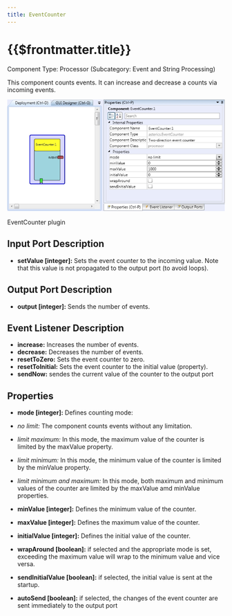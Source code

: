 ```yaml
---
title: EventCounter
---
```


# {{$frontmatter.title}}

Component Type: Processor (Subcategory: Event and String Processing)

This component counts events. It can increase and decrease a counts via incoming events.

![Screenshot: EventCounter plugin](./img/eventcounter.jpg "Screenshot: EventCounter plugin")

EventCounter plugin

## Input Port Description

*   **setValue \[integer\]:** Sets the event counter to the incoming value. Note that this value is not propagated to the output port (to avoid loops).

## Output Port Description

*   **output \[integer\]:** Sends the number of events.

## Event Listener Description

*   **increase:** Increases the number of events.
*   **decrease:** Decreases the number of events.
*   **resetToZero:** Sets the event counter to zero.
*   **resetToInitial:** Sets the event counter to the initial value (property).
*   **sendNow:** sendes the current value of the counter to the output port

## Properties

*   **mode \[integer\]:** Defines counting mode:

*   _no limit:_ The component counts events without any limitation.
*   _limit maximum:_ In this mode, the maximum value of the counter is limited by the maxValue property.
*   _limit minimum:_ In this mode, the minimum value of the counter is limited by the minValue property.
*   _limit minimum and maximum:_ In this mode, both maximum and minimum values of the counter are limited by the maxValue amd minValue properties.

*   **minValue \[integer\]:** Defines the minimum value of the counter.
*   **maxValue \[integer\]:** Defines the maximum value of the counter.
*   **initialValue \[integer\]:** Defines the initial value of the counter.
*   **wrapAround \[boolean\]:** if selected and the appropriate mode is set, exceeding the maximum value will wrap to the minimum value and vice versa.
*   **sendInitialValue \[boolean\]:** if selected, the initial value is sent at the startup.
*   **autoSend \[boolean\]:** if selected, the changes of the event counter are sent immediately to the output port